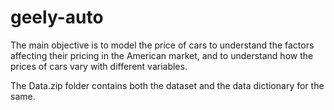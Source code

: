 # geely-auto
The main objective is to model the price of cars to understand the factors affecting their pricing in the American market, and to understand how the prices of cars vary with different variables.

The Data.zip folder contains both the dataset and the data dictionary for the same.
